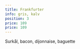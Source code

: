 ```yaml
---
title: Frankfurter
info: gris, kalv
position: 3
price: 109
price: 109
---
```


Surkål, bacon, dijonnaise, baguette
